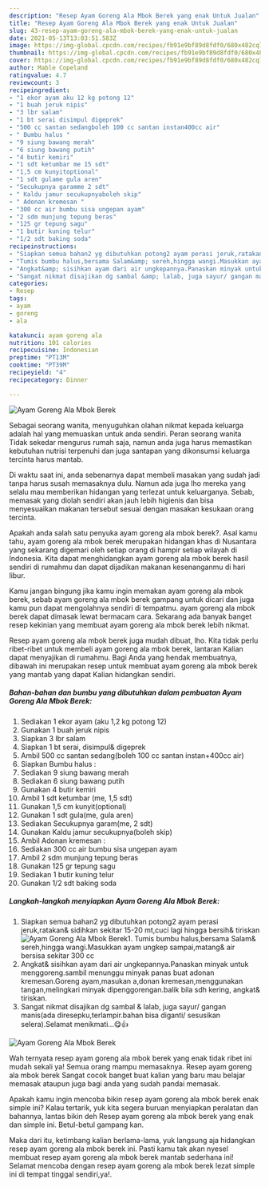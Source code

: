 ```yaml
---
description: "Resep Ayam Goreng Ala Mbok Berek yang enak Untuk Jualan"
title: "Resep Ayam Goreng Ala Mbok Berek yang enak Untuk Jualan"
slug: 43-resep-ayam-goreng-ala-mbok-berek-yang-enak-untuk-jualan
date: 2021-05-13T13:03:51.583Z
image: https://img-global.cpcdn.com/recipes/fb91e9bf89d8fdf0/680x482cq70/ayam-goreng-ala-mbok-berek-foto-resep-utama.jpg
thumbnail: https://img-global.cpcdn.com/recipes/fb91e9bf89d8fdf0/680x482cq70/ayam-goreng-ala-mbok-berek-foto-resep-utama.jpg
cover: https://img-global.cpcdn.com/recipes/fb91e9bf89d8fdf0/680x482cq70/ayam-goreng-ala-mbok-berek-foto-resep-utama.jpg
author: Mable Copeland
ratingvalue: 4.7
reviewcount: 3
recipeingredient:
- "1 ekor ayam aku 12 kg potong 12"
- "1 buah jeruk nipis"
- "3 lbr salam"
- "1 bt serai disimpul digeprek"
- "500 cc santan sedangboleh 100 cc santan instan400cc air"
- " Bumbu halus "
- "9 siung bawang merah"
- "6 siung bawang putih"
- "4 butir kemiri"
- "1 sdt ketumbar me 15 sdt"
- "1,5 cm kunyitoptional"
- "1 sdt gulame gula aren"
- "Secukupnya garamme 2 sdt"
- " Kaldu jamur secukupnyaboleh skip"
- " Adonan kremesan "
- "300 cc air bumbu sisa ungepan ayam"
- "2 sdm munjung tepung beras"
- "125 gr tepung sagu"
- "1 butir kuning telur"
- "1/2 sdt baking soda"
recipeinstructions:
- "Siapkan semua bahan2 yg dibutuhkan potong2 ayam perasi jeruk,ratakan&amp; sidihkan sekitar 15-20 mt,cuci lagi hingga bersih&amp; tiriskan"
- "Tumis bumbu halus,bersama Salam&amp; sereh,hingga wangi.Masukkan ayam ungkep sampai,matang&amp; air bersisa sekitar 300 cc"
- "Angkat&amp; sisihkan ayam dari air ungkepannya.Panaskan minyak untuk menggoreng.sambil menunggu minyak panas buat adonan kremesan.Goreng ayam,masukan a,donan kremesan,menggunakan tangan,melingkari minyak dipenggorengan.balik bila sdh kering, angkat&amp; tiriskan."
- "Sangat nikmat disajikan dg sambal &amp; lalab, juga sayur/ gangan manis(ada diresepku,terlampir.bahan bisa diganti/ sesusikan selera).Selamat menikmati...😋👍"
categories:
- Resep
tags:
- ayam
- goreng
- ala

katakunci: ayam goreng ala 
nutrition: 101 calories
recipecuisine: Indonesian
preptime: "PT13M"
cooktime: "PT39M"
recipeyield: "4"
recipecategory: Dinner

---
```



![Ayam Goreng Ala Mbok Berek](https://img-global.cpcdn.com/recipes/fb91e9bf89d8fdf0/680x482cq70/ayam-goreng-ala-mbok-berek-foto-resep-utama.jpg)

Sebagai seorang wanita, menyuguhkan olahan nikmat kepada keluarga adalah hal yang memuaskan untuk anda sendiri. Peran seorang  wanita Tidak sekedar mengurus rumah saja, namun anda juga harus memastikan kebutuhan nutrisi terpenuhi dan juga santapan yang dikonsumsi keluarga tercinta harus mantab.

Di waktu  saat ini, anda sebenarnya dapat membeli masakan yang sudah jadi tanpa harus susah memasaknya dulu. Namun ada juga lho mereka yang selalu mau memberikan hidangan yang terlezat untuk keluarganya. Sebab, memasak yang diolah sendiri akan jauh lebih higienis dan bisa menyesuaikan makanan tersebut sesuai dengan masakan kesukaan orang tercinta. 



Apakah anda salah satu penyuka ayam goreng ala mbok berek?. Asal kamu tahu, ayam goreng ala mbok berek merupakan hidangan khas di Nusantara yang sekarang digemari oleh setiap orang di hampir setiap wilayah di Indonesia. Kita dapat menghidangkan ayam goreng ala mbok berek hasil sendiri di rumahmu dan dapat dijadikan makanan kesenanganmu di hari libur.

Kamu jangan bingung jika kamu ingin memakan ayam goreng ala mbok berek, sebab ayam goreng ala mbok berek gampang untuk dicari dan juga kamu pun dapat mengolahnya sendiri di tempatmu. ayam goreng ala mbok berek dapat dimasak lewat bermacam cara. Sekarang ada banyak banget resep kekinian yang membuat ayam goreng ala mbok berek lebih nikmat.

Resep ayam goreng ala mbok berek juga mudah dibuat, lho. Kita tidak perlu ribet-ribet untuk membeli ayam goreng ala mbok berek, lantaran Kalian dapat menyajikan di rumahmu. Bagi Anda yang hendak membuatnya, dibawah ini merupakan resep untuk membuat ayam goreng ala mbok berek yang mantab yang dapat Kalian hidangkan sendiri.

<!--inarticleads1-->

##### Bahan-bahan dan bumbu yang dibutuhkan dalam pembuatan Ayam Goreng Ala Mbok Berek:

1. Sediakan 1 ekor ayam (aku 1,2 kg potong 12)
1. Gunakan 1 buah jeruk nipis
1. Siapkan 3 lbr salam
1. Siapkan 1 bt serai, disimpul&amp; digeprek
1. Ambil 500 cc santan sedang(boleh 100 cc santan instan+400cc air)
1. Siapkan  Bumbu halus :
1. Sediakan 9 siung bawang merah
1. Sediakan 6 siung bawang putih
1. Gunakan 4 butir kemiri
1. Ambil 1 sdt ketumbar (me, 1,5 sdt)
1. Gunakan 1,5 cm kunyit(optional)
1. Gunakan 1 sdt gula(me, gula aren)
1. Sediakan Secukupnya garam(me, 2 sdt)
1. Gunakan  Kaldu jamur secukupnya(boleh skip)
1. Ambil  Adonan kremesan :
1. Sediakan 300 cc air bumbu sisa ungepan ayam
1. Ambil 2 sdm munjung tepung beras
1. Gunakan 125 gr tepung sagu
1. Sediakan 1 butir kuning telur
1. Gunakan 1/2 sdt baking soda




<!--inarticleads2-->

##### Langkah-langkah menyiapkan Ayam Goreng Ala Mbok Berek:

1. Siapkan semua bahan2 yg dibutuhkan potong2 ayam perasi jeruk,ratakan&amp; sidihkan sekitar 15-20 mt,cuci lagi hingga bersih&amp; tiriskan
<img src="https://img-global.cpcdn.com/steps/162a0db1bc7f6cde/160x128cq70/ayam-goreng-ala-mbok-berek-langkah-memasak-1-foto.jpg" alt="Ayam Goreng Ala Mbok Berek">1. Tumis bumbu halus,bersama Salam&amp; sereh,hingga wangi.Masukkan ayam ungkep sampai,matang&amp; air bersisa sekitar 300 cc
1. Angkat&amp; sisihkan ayam dari air ungkepannya.Panaskan minyak untuk menggoreng.sambil menunggu minyak panas buat adonan kremesan.Goreng ayam,masukan a,donan kremesan,menggunakan tangan,melingkari minyak dipenggorengan.balik bila sdh kering, angkat&amp; tiriskan.
1. Sangat nikmat disajikan dg sambal &amp; lalab, juga sayur/ gangan manis(ada diresepku,terlampir.bahan bisa diganti/ sesusikan selera).Selamat menikmati...😋👍
<img src="//assets-global.cpcdn.com/assets/icons/button_play-2c75c40dde080a61004c1f40b05d8f140eaff45d7e9e6481dc71c63d2e7c4909.png" alt="Ayam Goreng Ala Mbok Berek">



Wah ternyata resep ayam goreng ala mbok berek yang enak tidak ribet ini mudah sekali ya! Semua orang mampu memasaknya. Resep ayam goreng ala mbok berek Sangat cocok banget buat kalian yang baru mau belajar memasak ataupun juga bagi anda yang sudah pandai memasak.

Apakah kamu ingin mencoba bikin resep ayam goreng ala mbok berek enak simple ini? Kalau tertarik, yuk kita segera buruan menyiapkan peralatan dan bahannya, lantas bikin deh Resep ayam goreng ala mbok berek yang enak dan simple ini. Betul-betul gampang kan. 

Maka dari itu, ketimbang kalian berlama-lama, yuk langsung aja hidangkan resep ayam goreng ala mbok berek ini. Pasti kamu tak akan nyesel membuat resep ayam goreng ala mbok berek mantab sederhana ini! Selamat mencoba dengan resep ayam goreng ala mbok berek lezat simple ini di tempat tinggal sendiri,ya!.

